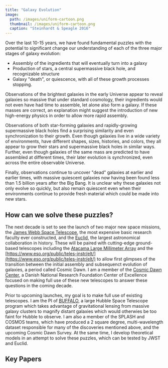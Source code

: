 ```yaml
---
title: "Galaxy Evolution"
image: 
  path: /images/uniform-cartoon.png
  thumbnail: /images/uniform-cartoon.png
  caption: "Steinhardt & Speagle 2016"
---
```


Over the last 10-15 years, we have found fundamental puzzles with the potential to significant change our understanding of each of the three major stages of galaxy evolution:

* Assembly of the ingredients that will eventually turn into a galaxy
* Production of stars, a central supermassive black hole, and recognizable structure
* Galaxy "death", or quiescence, with all of these growth processes stopping.

Observations of the brightest galaxies in the early Universe appear to reveal galaxies so massive that under standard cosmology, their ingredients would not even have had time to assemble, let alone also form a galaxy.  If these masses are correct, an explanation might suggest the introduction of new high-energy physics in order to allow more rapid assembly.

Observations of both star-forming galaxies and rapidly-growing supermassive black holes find a surprising similarity and even synchronization to their growth.  Even though galaxies live in a wide variety of environments, have different shapes, sizes, histories, and colors, they all appear to grow their stars and supermassive black holes in similar ways.  Further, even though galaxies of the same mass are predicted to have assembled at different times, their later evolution is synchronized, even across the entire observable Universe.

Finally, observations continue to uncover "dead" galaxies at earlier and earlier times, with massive quiescent galaxies now having been found less than 1.5 billion years after the Big Bang.  It is unclear why these galaxies not only evolve so quickly, but also remain quiescent even when their environments continue to provide fresh material which could be made into new stars.

## How can we solve these puzzles?

The next decade is set to see the launch of two major new space missions, the [James Webb Space Telescope](https://www.jwst.nasa.gov/), the most expensive basic research faculty ever constructed, and the [Euclid](https://sci.esa.int/web/euclid/), the largest astronomical collaboration in history.  These will be paired with cutting-edge ground-based telescopes including the [Atacama Large Millimeter Array](https://www.almaobservatory.org/en/home/) and the [https://www.eso.org/public/teles-instr/elt/](https://www.eso.org/public/teles-instr/elt/) to allow first glimpses of the transition between the initial assembly and subsequenct evolution of galaxies, a period called Cosmic Dawn.  I am a member of the [Cosmic Dawn Center](https://dawn.nbi.ku.dk/), a Danish National Research Foundation Center of Excellence focused on making full use of these new telescopes to answer these questions in the coming decade.

Prior to upcoming launches, my goal is to make full use of existing telescopes.  I am the PI of [BUFFALO](https://buffalo.ipac.caltech.edu/), a large Hubble Space Telescope program which takes advantage of gravitational lensing from massive galaxy clusters to magnify distant galaxies which would otherwies be too faint for Hubble to observe.  I am also a member of the SPLASH and COSMOS teams, which have produced a 2 square degree, multi-wavelength dataset responsible for many of the discoveries mentioned above, and the upcoming Cosmic Dawn Survey.  At the same time, I develop theoretical models in an attempt to solve these puzzles, which can be tested by JWST and Euclid.

## Key Papers


